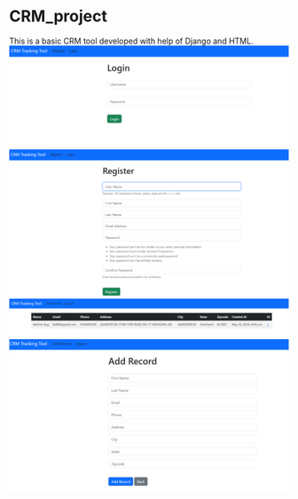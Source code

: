 # CRM_project
This is a basic CRM tool developed with help of Django and HTML.
<img src="Screenshot 2024-05-20 224637.png" alt="Login Page" width="600">
<img src="Screenshot 2024-05-20 224704.png" alt="Register Page" width="600">
<img src="Screenshot 2024-05-20 225346.png" alt="History Record Page" width="600">
<img src="Screenshot 2024-05-20 225415.png" alt="Add Record Page" width="600">
